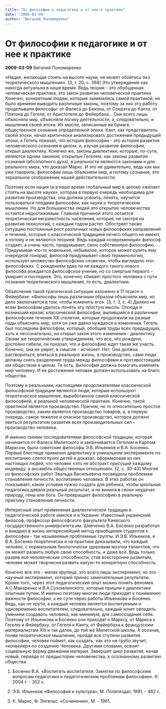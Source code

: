 ```yaml
---
title: "От философии к педагогике и от нее к практике"
date: "2009-03-09"
author: "Виталий Пономаренко"
---
```


# От философии к педагогике и от нее к практике

**2009-03-09** Виталий Пономаренко

«Нация, желающая стоять на высоте науки, не может обойтись без теоретического мышления». [3, т. 20, с. 368] Это утверждение как никогда актуально в наше время. Ведь теория - это обобщенная человеческая практика, это закон развития человеческой практики. Конечно, конкретным людям, которые занимались самой практикой, не было времени выводить различные законы, поэтому за них эту работу проделывали философы: от Фалеса до Бекона, от Сократа до Канта, от Платона до Гегеля, от Аристотеля до Фейербаха... Они всего лишь объясняли мир, объясняли логику деятельности, а, следовательно, и мышления своей эпохи. Их мысли, записанные на бумаге, - общественное сознание определенной эпохи. Кант, как представитель своей эпохи, начал критически анализировать достижения предыдущей эпохи, а Гегель показал, что история философии - это история развития человеческого сознания в целом, и, изучая развитие философии, открыл диалектику. Конечно же, законы диалектики, которые, по-сути, являются одним законом, открытые Гегелем, как законы развития сознания (абсолютного духа), в реальности являются законами и для реального мира, что доказал Маркс. И это не удивительно, ведь как мы уже говорили, философии лишь объясняли мир, и потому сознание, это зеркальное отображение нашей действительности.

Поэтому если нация (а в наше время глобальный мир в целом) «желает стоять на высоте науки», которая в первую очередь необходима для развития производства, она должна усвоить, понять, научится пользоваться плодами философии, как науки о теоретическом мышлении. Но для большинства людей это открытие человечества остается недостижимым. Главной причиной этого остается теоретическая неграмотность населения, которая, не смотря на развитие технологий, с каждым годом растет. Обостряет также ситуацию постоянный рост различных новых философских направлений и течений, которые с классической традицией ничего общего не имеют, а потому и не являются теорией. Ведь каждый «современный» философ создает, а очень часто, придумывает, свою собственную философию. Придумывая что-то новенькое, небывалое, которое может сулить ему очередной гонорар, философ придумывает свою терминологию, использует множество философских словечек, чтобы выглядело «по-философски». С рождением едва ли не каждого такого нового философа рождается философское учение, но со смертью первого - умирает и последнее. Это, конечно, сбивает простого человека с пути познания теоретического мышления, то есть, диалектики.

Объяснение такой трагической ситуации изложено в 11 тезисе о Фейербахе: «Философы лишь различным образом объясняли мир, но дело заключается в том, чтобы изменить его». [3, т. 3, с. 4] Далеко не всем философам удалось понять эту простую мысль. Отсюда и возникший кризис классической философии, вылившийся в различные философские течения XX столетия, которые продолжили на разные лады объяснять мир, хотя он уже давно нуждался в изменении. Гегель был последним философом, который, обобщив труды всех предыдущих, хоть и несознательно, но открыл закон этого изменения - диалектику. Своим же теоретическим утверждением, что все, что рождено, достойно гибели, он показал, что и философию ждет такая же участь. Конечно, она не умрет, в смысле - исчезнет. Нет. Она должна раствориться, влиться в реальную жизнь, в производство, сами люди должны снять разделение труда между философами и противостоящим им обществом в целом. Те есть, философия должна помогать изменять мир человеку. И ее достижения человек должен использовать на благо общества.

Поэтому и реальными, настоящими продолжателями классической философской традиции являются люди, которые используют теоретическое мышление, выработанное самой классической философией, в реальной человеческой практике. Конечно, такой практикой является производство. Причем, не то относительно простое производство, каким является производство товаров, а, в первую очередь, самое тяжелое и опасное производство, которое должно явиться результатом развития всех производительных сил - производство человека.

И именно такими последователями философской традиции, которая начинается от Фалеса Милетского и заканчивается Гегелем и Карлом Марксом, были советские философы Э.В. Ильенков и В.А. Босенко. Первый блестяще применил диалектику в уникальном эксперименте по воспитанию слепоглухих детей и доказал, сформировав из них настоящих людей, что человек «это не абстракт присущий каждому индивиду, а ансамбль общественных отношений». [2, с. 30-43] Многие из философских работ Эвальда Васильевича посвящены проблемам становления личности, воспитанию человека. В этих работах он показывает, какие условия нужно создать для ребенка, чтобы школьная педагогика давала реальный результат, и не винила в своих неудачах природу, гены или бога. Он превращает философию в реальную практику становления личности.

Интересный опыт применения диалектической традиции в педагогической работе имелся и в Украине. Известный украинский философ, профессор философского факультета Киевского государственного университета им. Шевченко В.А. Босенко разработал и внедрил в жизнь интереснейший метод приобщения студентов к философии - так называемые проблемные группы. И Э.В. Ильенков, и В.А. Босенко теоретически и на практике доказывали, что каждый человек, с нормальным биологически здоровым мозгом талантлив, что он может развить любую свою способность, и даже все. Ведь только развив все человеческие способности, став всесторонне развитым, человек может творчески развить какую-то конкретную способность.

Конечно все это - малая крупица, это всего лишь эксперимент, но это - научный эксперимент, который принес замечательные результаты. Кроме того, через этот педагогический опыт можно понять феномен А.С.Макаренко и В.А.Сухомлинского, которые пришли к диалектике опытным путем. И именно поэтому многие люди приходят к пониманию важности философии, к ее сути через работы Ильенкова и Босенко. Ведь, как не крути, а каждый человек является воспитуемым и одновременно воспитателем, следовательно, каждый хочет овладеть умением создавать человека, как минимум, для самосоздания себя. Поэтому от Ильенкова и Босенко они приходят к Марксу, от Маркса к Гегелю и Фейербаху, от Гегеля к Канту, от Фейербаха к французским материалистам XIII и так далее, до той же Милетской школы. А осознав, поняв теоретическое мышление, пройдя все ступени развития философии, человек поймет, как создать, как это не грубо звучит, «конвейер» по созданию Человека. Другими словами, освоит социальную форму движения материи. Завершит цикл развития, начав новый, перейдя от предыстории человечества, к осознанному развитию общества.

1. Босенко В.А. «Воспитать воспитателя. Заметки по философским вопросам педагогики и педагогическим проблемам философии». К: 2004 г. - 352 с.

2. Э.В. Ильенков «Философия и культура», М. Политиздат, 1991, - 462 с.

3. К. Маркс, Ф. Энгельс. «Сочинения», М. - 1961.